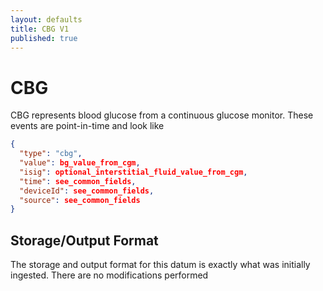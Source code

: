 ```yaml
---
layout: defaults
title: CBG V1
published: true
---
```

# CBG

CBG represents blood glucose from a continuous glucose monitor.  These events are point-in-time and look like


~~~json
{
  "type": "cbg",
  "value": bg_value_from_cgm,
  "isig": optional_interstitial_fluid_value_from_cgm,
  "time": see_common_fields,
  "deviceId": see_common_fields,
  "source": see_common_fields
}
~~~


## Storage/Output Format

The storage and output format for this datum is exactly what was initially ingested.  There are no modifications performed